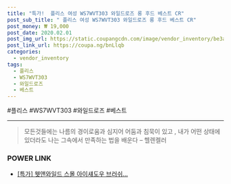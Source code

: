 ```yaml
--- 
title: "특가!  플리스 여성 WS7WVT303 와일드로즈 롱 후드 베스트 CR" 
post_sub_title: " 플리스 여성 WS7WVT303 와일드로즈 롱 후드 베스트 CR" 
post_money: ₩ 19,000 
post_date: 2020.02.01 
post_img_url: https://static.coupangcdn.com/image/vendor_inventory/be3a/982e958bb01cd62676e83469e491e1d729c3852d2c1e948110a01c9a6575.jpg 
post_link_url: https://coupa.ng/bnLlqb 
categories: 
  - vendor_inventory 
tags: 
  - 플리스 
  - WS7WVT303 
  - 와일드로즈 
  - 베스트 
--- 
```

  #플리스 #WS7WVT303 #와일드로즈 #베스트 
<hr> 

> 모든것들에는 나름의 경이로움과 심지어 어둠과 침묵이 있고 , 내가 어떤 상태에 있더라도 나는 그속에서 만족하는 법을 배운다 – 헬렌켈러 


### POWER LINK

* <a href="https://blog.naver.com/an0733/221786138419" target="_blank">[특가] 웻앤와일드 스몰 아이섀도우 브러쉬...</a>
